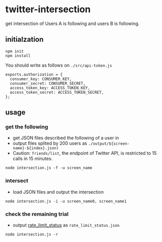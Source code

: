 # twitter-intersection

get intersection of Users A is following and users B is following.

## initialzation

```
npm init
npm install
```

You should write as follows on `./src/api-token.js`

```
exports.authorization = {
  consumer_key: CONSUMER_KEY,
  consumer_secret: CONSUMER_SECRET,
  access_token_key: ACCESS_TOKEN_KEY,
  access_token_secret: ACCESS_TOKEN_SECRET,
};
```

## usage

### get the following

- get JSON files described the following of a user in
- output files splited by 200 users as `./output/${screen-name}-${index}.json)`
- Caution: `friends/list`, the endpoint of Twitter API, is restricted to 15 calls in 15 minutes.

```
node intersection.js -f -u screen_name
```

### intersect

- load JSON files and output the intersection

```
node intersection.js -i -u screen_name0, screen_name1
```

### check the remaining trial

- output [rate_limit_status](https://syncer.jp/Web/API/Twitter/REST_API/GET/application/rate_limit_status/) as `rate_limit_status.json`

```
node intersection.js -r
```
